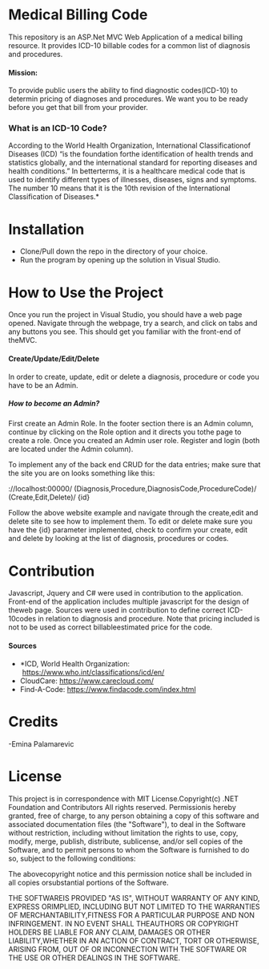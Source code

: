 # Medical Billing Code

This repository is an ASP.Net MVC Web Application of a medical billing resource.
It provides ICD-10 billable codes for a common list of diagnosis and procedures. 
#### Mission:
To provide public users the ability to find diagnostic codes(ICD-10) to determin pricing of diagnoses and procedures.
We want you to be ready before you get that bill from your provider.

### What is an ICD-10 Code?
According to the World Health Organization, International Classificationof Diseases (ICD) “is the foundation forthe identification
of health trends and statistics globally, and the international standard for reporting diseases and health conditions.”
In betterterms, it is a healthcare medical code that is used to identify different types of illnesses, diseases, signs and symptoms.
The number 10 means that it is the 10th revision of the International Classification of Diseases.*

# Installation
- Clone/Pull down the repo in the directory of your choice. 
- Run the program by opening up the solution in Visual Studio.

# How to Use the Project
Once you run the project in Visual Studio, you should have a web page opened.
Navigate through the webpage, try a search, and click on tabs and any buttons you see. 
This should get you familiar with the front-end of theMVC.

#### Create/Update/Edit/Delete
In order to create, update, edit or delete a diagnosis, procedure or code you have to be an Admin.
##### How to become an Admin?
First create an Admin Role. In the footer section there is an Admin column, continue by clicking on the Role option and it directs you tothe page to create a role.
Once you created an Admin user role. Register and login (both are located under the Admin column).

To implement any of the back end CRUD for the data entries; make sure that the site you are on looks something like this:

://localhost:00000/ (Diagnosis,Procedure,DiagnosisCode,ProcedureCode)/ (Create,Edit,Delete)/ {id}

Follow the above website example and navigate through the create,edit and delete site to see how to implement them.
To edit or delete make sure you have the {id} parameter implemented, check to confirm your create, edit and delete
by looking at the list of diagnosis, procedures or codes.


# Contribution
Javascript, Jquery and C# were used in contribution to the application. Front-end of the application includes multiple javascript for the design of theweb page.
Sources were used in contribution to define correct ICD-10codes in relation to diagnosis and procedure.
Note that pricing included is not to be used as correct billableestimated price for the code.
#### Sources
- *ICD, World Health Organization:  https://www.who.int/classifications/icd/en/
- CloudCare: https://www.carecloud.com/
- Find-A-Code: https://www.findacode.com/index.html

# Credits
-Emina Palamarevic

# License
This project is in correspondence with MIT License.Copyright(c)
.NET Foundation and Contributors
All rights reserved.
Permissionis hereby granted, free of charge, to any person obtaining a copy
of this software and associated documentation files (the "Software"), to deal 
in the Software without restriction, including without limitation the rights to 
use, copy, modify, merge, publish, distribute, sublicense, and/or sell copies of the Software, 
and to permit persons to whom the Software is furnished to do so, subject to the following conditions:

The abovecopyright notice and this permission notice shall be included in all copies orsubstantial portions of the Software.

THE SOFTWAREIS PROVIDED "AS IS", WITHOUT WARRANTY OF ANY KIND, EXPRESS ORIMPLIED, INCLUDING BUT NOT LIMITED TO THE WARRANTIES
OF MERCHANTABILITY,FITNESS FOR A PARTICULAR PURPOSE AND NON INFRINGEMENT. IN NO EVENT SHALL THEAUTHORS OR COPYRIGHT HOLDERS 
BE LIABLE FOR ANY CLAIM, DAMAGES OR OTHER LIABILITY,WHETHER IN AN ACTION OF CONTRACT, TORT OR OTHERWISE, ARISING FROM, OUT OF 
OR INCONNECTION WITH THE SOFTWARE OR THE USE OR OTHER DEALINGS IN THE SOFTWARE.
